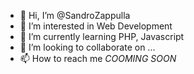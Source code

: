 - 👋 Hi, I’m @SandroZappulla
- 👀 I’m interested in Web Development
- 🌱 I’m currently learning PHP, Javascript
- 💞️ I’m looking to collaborate on ...
- 📫 How to reach me *COOMING SOON*

<!---
SandroZappulla/SandroZappulla is a ✨ special ✨ repository because its `README.md` (this file) appears on your GitHub profile.
You can click the Preview link to take a look at your changes.
--->
